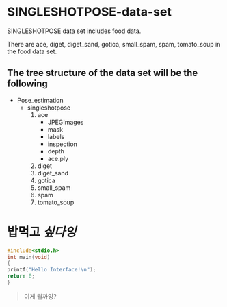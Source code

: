 # SINGLESHOTPOSE-data-set
SINGLESHOTPOSE data set includes food data.

There are ace, diget, diget_sand, gotica, small_spam, spam, tomato_soup in the food data set.

## The tree structure of the data set will be the following

* Pose_estimation
  * singleshotpose
    1. ace
       * JPEGImages
       * mask
       * labels
       * inspection
       * depth
       * ace.ply
    2. diget
    3. diget_sand
    4. gotica
    5. small_spam
    6. spam
    7. tomato_soup

# **밥먹고** ***싶다잉***

```c
#include<stdio.h>
int main(void)
{
printf("Hello Interface!\n");
return 0;
}
```

> 이게 뭘까잉?
